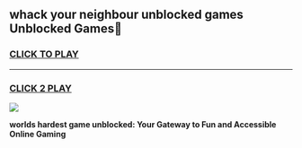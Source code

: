 
## whack your neighbour unblocked games Unblocked Games👋
<h3>
<a href="https://premium.freeplayer.one?title=whack_your_neighbour_unblocked_games&ref=16F">CLICK TO PLAY</a></h3>
<hr>

<h3>
<a href="https://premium.freeplayer.one?title=whack_your_neighbour_unblocked_games&ref=16F">CLICK 2 PLAY</a>
  
</h3>

<a href="https://premium.freeplayer.one?title=whack_your_neighbour_unblocked_games&ref=16F/"><img src="https://clearcache.store/games.png"></a>


**worlds hardest game unblocked: Your Gateway to Fun and Accessible Online Gaming**
